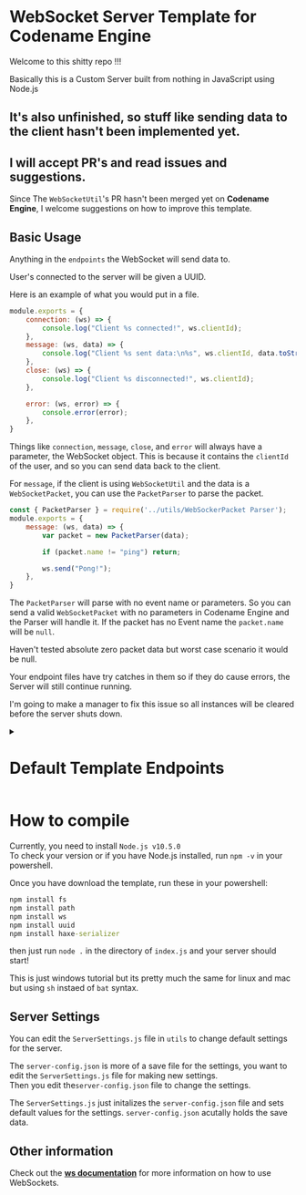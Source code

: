 # WebSocket Server Template for Codename Engine
Welcome to this shitty repo !!!

Basically this is a Custom Server built from nothing in JavaScript using Node.js

## It's also unfinished, so stuff like sending data to the client hasn't been implemented yet.



## I will accept PR's and read issues and suggestions.
Since The `WebSocketUtil`'s PR hasn't been merged yet on **Codename Engine**, I welcome suggestions on how to improve this template.

## Basic Usage
Anything in the `endpoints` the WebSocket will send data to.

User's connected to the server will be given a UUID.

Here is an example of what you would put in a file.
```js
module.exports = {
    connection: (ws) => {
        console.log("Client %s connected!", ws.clientId);
    },
    message: (ws, data) => {
        console.log("Client %s sent data:\n%s", ws.clientId, data.toString());
    },
    close: (ws) => {
        console.log("Client %s disconnected!", ws.clientId);
    },

    error: (ws, error) => {
        console.error(error);
    },
}
```
Things like `connection`, `message`, `close`, and `error` will always have a parameter, the WebSocket object. This is because it contains the `clientId` of the user, and so you can send data back to the client.

For `message`, if the client is using `WebSocketUtil` and the data is a `WebSocketPacket`, you can use the `PacketParser` to parse the packet.
```js
const { PacketParser } = require('../utils/WebSockerPacket Parser');
module.exports = {
    message: (ws, data) => {
        var packet = new PacketParser(data);

        if (packet.name != "ping") return;

        ws.send("Pong!");
    },
}

```
The `PacketParser` will parse with no event name or parameters. So you can send a valid `WebSocketPacket` with no parameters in Codename Engine and the Parser will handle it.
If the packet has no Event name the `packet.name` will be `null`.

Haven't tested absolute zero packet data but worst case scenario it would be null.

Your endpoint files have try catches in them so if they do cause errors, the Server will still continue running.

I'm going to make a manager to fix this issue so all instances will be cleared before the server shuts down.

<details>
    <summary><h1>Default Template Endpoints</h1></summary>
Document enpoints that will exist by default for the user to use.

### `Rooms.js`
```js
/**
* @param {String} name The name of the room
* @param {Object} extras Any associated metadata to the room on creation
* @param {Boolean} addToRooms If you want to immediately add the room to the Rooms Map
* @param {Boolean} neverExpire If this room should never expire
* @returns {Room}
* @author ItsLJcool
*/
```
This endpoint is used to create rooms for your users to join.
You can access the `Rooms` class by using `require('./endpoints/Rooms')`.

Here is an example of how to use it.
```js
const { Room } = require('./endpoints/Rooms');

console.log("There are %s rooms.", Room.rooms.size);

var room = new Room("My Room");

console.log("There are %s users in the room.", room.users.length);

// Don't do this. all users should be UUID's. Idk how to check for UUID's specifically rn
room.addUser("Client ID Example"); 

console.log("There are %s users in the room.", room.users.length);

console.log("There are %s rooms.", Room.rooms.size);
```

The `rooms` is a `Map`. The names are the keys and the values are the `Room` objects.
to get all the romes, use `Room.getAllRooms()`.

Rooms will automatically **timeout without** being pinged.
<br>If a Client tries to make too many rooms they have a cooldown.

You can of disable rooms from expiring by setting `neverExpire` to `true` when creating a room.
```js
var room = new Room("My Room", {}, false, true);
```
You can change the default `userCreationTimeOut`, `roomTimeoutTime` and `pingTimeOut` in the class currently.
<br>Probably should make it a congfig file. Remind me please.

### Sending Data to clients
It wouldn't be a room system if you couldn't send data to clients!<br>
All you need to do is have the packet you want to send to the user(s) and the client UUID(s) you want to send it to.
#### `sendPacketToAll(data, disregards = [])`
#### `sendPacketToUser(data, clientId)`
These functions will send the packet to all users in the room or a specific user in the room.<br>
`disregards` basically allow you to disregard clients to send packets too.<br>
Here is an example of how to use it.
```js
const { Room } = require('./endpoints/Rooms');

var room = new Room("My Room");

// Send to everyone in a room a warm welcome message
Room.sendGlobalPacket("Hello World!");

room.sendPacketToUser("Your a special one!", "Client UUID");
```
</details>

# How to compile
Currently, you need to install `Node.js v10.5.0`<br>
To check your version or if you have Node.js installed, run `npm -v` in your powershell.

Once you have download the template, run these in your powershell:
```bat
npm install fs
npm install path
npm install ws
npm install uuid
npm install haxe-serializer
```
then just run `node .` in the directory of `index.js` and your server should start!

This is just windows tutorial but its pretty much the same for linux and mac but using `sh` instaed of `bat` syntax.

## Server Settings
You can edit the `ServerSettings.js` file in `utils` to change default settings for the server.

The `server-config.json` is more of a save file for the settings, you want to edit the `ServerSettings.js` file for making new settings.<br>
Then you edit the`server-config.json` file to change the settings.

The `ServerSettings.js` just initalizes the `server-config.json` file and sets default values for the settings. `server-config.json` acutally holds the save data.

## Other information
Check out the [**ws documentation**](https://github.com/websockets/ws) for more information on how to use WebSockets.